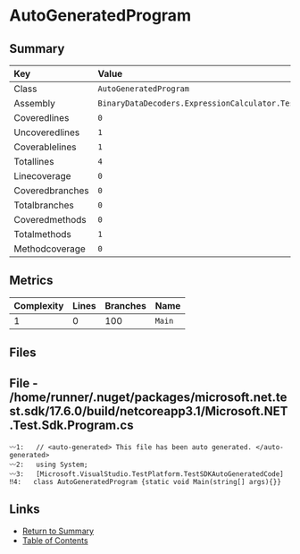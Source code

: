 ﻿# AutoGeneratedProgram

## Summary

| Key             | Value                                           |
| :-------------- | :---------------------------------------------- |
| Class           | `AutoGeneratedProgram`                          |
| Assembly        | `BinaryDataDecoders.ExpressionCalculator.Tests` |
| Coveredlines    | `0`                                             |
| Uncoveredlines  | `1`                                             |
| Coverablelines  | `1`                                             |
| Totallines      | `4`                                             |
| Linecoverage    | `0`                                             |
| Coveredbranches | `0`                                             |
| Totalbranches   | `0`                                             |
| Coveredmethods  | `0`                                             |
| Totalmethods    | `1`                                             |
| Methodcoverage  | `0`                                             |

## Metrics

| Complexity | Lines | Branches | Name    |
| :--------- | :---- | :------- | :------ |
| 1          | 0     | 100      | `Main`  |

## Files

## File - /home/runner/.nuget/packages/microsoft.net.test.sdk/17.6.0/build/netcoreapp3.1/Microsoft.NET.Test.Sdk.Program.cs

```CSharp
〰1:   // <auto-generated> This file has been auto generated. </auto-generated>
〰2:   using System;
〰3:   [Microsoft.VisualStudio.TestPlatform.TestSDKAutoGeneratedCode]
‼4:   class AutoGeneratedProgram {static void Main(string[] args){}}
```

## Links

* [Return to Summary](Summary.md)
* [Table of Contents](../TOC.md)

